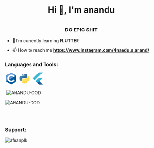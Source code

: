 <h1 align="center">Hi 👋, I'm anandu <h1>
<h3 align="center"> DO EPIC SHIT</h3>

- 🌱 I’m currently learning **FLUTTER**

- 📫 How to reach me **https://www.instagram.com/4nandu.s.anand/**

<h3 align="left">Languages and Tools:</h3>
<p align="left"> <a href="https://www.cprogramming.com/" target="_blank" rel="noreferrer"> <img src="https://raw.githubusercontent.com/devicons/devicon/master/icons/c/c-original.svg" alt="c" width="40" height="40"/> </a>
  <a href="https://developer.mozilla.org/en-US/docs/Learn/Server-side/Django/Introduction" target="_blank" rel="noreferrer"> <img src="https://raw.githubusercontent.com/devicons/devicon/6910f0503efdd315c8f9b858234310c06e04d9c0/icons/python/python-original.svg" alt="python" width="40" height="40"/> </a> <a href="https://flutter.dev/" target="_blank" rel="noreferrer"> <img src="https://raw.githubusercontent.com/devicons/devicon/6910f0503efdd315c8f9b858234310c06e04d9c0/icons/flutter/flutter-original.svg" alt="flutter" width="40" height="40"/> </a> </p>



<p>&nbsp;<img align="center" src="https://github-readme-stats.vercel.app/api?username=ANANDU-COD&show_icons=true&locale=en" alt="ANANDU-COD" /></p>

<p><img align="center" src="https://github-readme-streak-stats.herokuapp.com/?user=ANANDU-COD&" alt="ANANDU-COD" /></p><br><br>


<h3 align="left">Support:</h3>
<p><a href="anandusanand10@okhdfcbank"> <img align="left" src="https://cdn.buymeacoffee.com/buttons/v2/default-yellow.png" height="50" width="210" alt="afnanplk" /></a></p>
